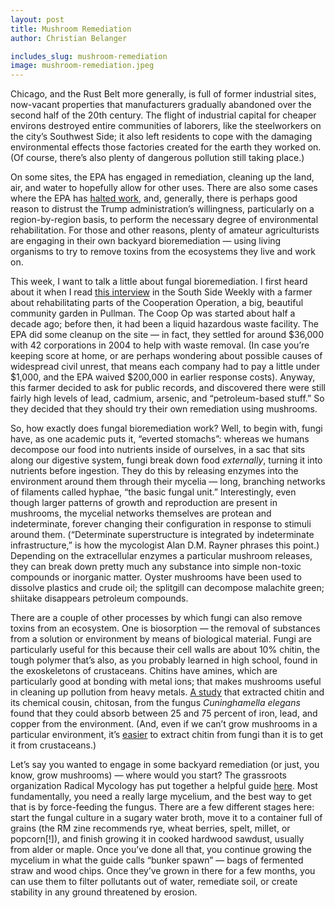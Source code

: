 ```yaml
---
layout: post
title: Mushroom Remediation
author: Christian Belanger

includes_slug: mushroom-remediation
image: mushroom-remediation.jpeg
---
```


Chicago, and the Rust Belt more generally, is full of former industrial sites, now-vacant properties that manufacturers gradually abandoned over the second half of the 20th century. The flight of industrial capital for cheaper environs destroyed entire communities of laborers, like the steelworkers on the city’s Southwest Side; it also left residents to cope with the damaging environmental effects those factories created for the earth they worked on. (Of course, there’s also plenty of dangerous pollution still taking place.)

On some sites, the EPA has engaged in remediation, cleaning up the land, air, and water to hopefully allow for other uses. There are also some cases where the EPA has [halted work](http://www.investigativepost.org/2017/08/23/feds-pull-plug-on-radioactive-remediation/), and, generally, there is perhaps good reason to distrust the Trump administration’s willingness, particularly on a region-by-region basis, to perform the necessary degree of environmental rehabilitation. For those and other reasons, plenty of amateur agriculturists are engaging in their own backyard bioremediation — using living organisms to try to remove toxins from the ecosystems they live and work on.

This week, I want to talk a little about fungal bioremediation. I first heard about it when I read [this interview](https://southsideweekly.com/soil-and-sovereignty-viviana-gentry-fernandez-pellon-pullman/) in the South Side Weekly with a farmer about rehabilitating parts of the Cooperation Operation, a big, beautiful community garden in Pullman. The Coop Op was started about half a decade ago; before then, it had been a liquid hazardous waste facility. The EPA did some cleanup on the site — in fact, they settled for around $36,000 with 42 corporations in 2004 to help with waste removal. (In case you’re keeping score at home, or are perhaps wondering about possible causes of widespread civil unrest, that means each company had to pay a little under $1,000, and the EPA waived $200,000 in earlier response costs). Anyway, this farmer decided to ask for public records, and discovered there were still fairly high levels of lead, cadmium, arsenic, and “petroleum-based stuff.” So they decided that they should try their own remediation using mushrooms.

So, how exactly does fungal bioremediation work? Well, to begin with, fungi have, as one academic puts it, “everted stomachs”: whereas we humans decompose our food into nutrients inside of ourselves, in a sac that sits along our digestive system, fungi break down food *externally*, turning it into nutrients before ingestion. They do this by releasing enzymes into the environment around them through their mycelia — long, branching networks of filaments called hyphae, “the basic fungal unit.” Interestingly, even though larger patterns of growth and reproduction are present in mushrooms, the mycelial networks themselves are protean and indeterminate, forever changing their configuration in response to stimuli around them. (“Determinate superstructure is integrated by indeterminate infrastructure,” is how the mycologist Alan D.M. Rayner phrases this point.)
Depending on the extracellular enzymes a particular mushroom releases, they can break down pretty much any substance into simple non-toxic compounds or inorganic matter. Oyster mushrooms have been used to dissolve plastics and crude oil; the splitgill can decompose malachite green; shiitake disappears petroleum compounds.

There are a couple of other processes by which fungi can also remove toxins from an ecosystem. One is biosorption — the removal of substances from a solution or environment by means of biological material. Fungi are particularly useful for this because their cell walls are about 10% chitin, the tough polymer that’s also, as you probably learned in high school, found in the exoskeletons of crustaceans. Chitins have amines, which are particularly good at bonding with metal ions; that makes mushrooms useful in cleaning up pollution from heavy metals. [A study](http://www.scielo.br/scielo.php?script=sci_arttext&pid=S1517-83822004000200013) that extracted chitin and its chemical cousin, chitosan, from the fungus *Cuninghamella elegans* found that they could absorb between 25 and 75 percent of iron, lead, and copper from the environment. (And, even if we can’t grow mushrooms in a particular environment, it’s [easier](https://www.omicsonline.org/open-access/utilization-of-industrial-microbe-side-streams-for-biosorption-of-heavy-metals-from-wastewaters-2155-6199-1000285.php?aid=50366) to extract chitin from fungi than it is to get it from crustaceans.)

Let’s say you wanted to engage in some backyard remediation (or just, you know, grow mushrooms) — where would you start? The grassroots organization Radical Mycology has put together a helpful guide [here](https://radicalmycology.files.wordpress.com/2013/09/mushroom-cultivation-for-remediation-computer-read.pdf). Most fundamentally, you need a really large mycelium, and the best way to get that is by force-feeding the fungus. There are a few different stages here: start the fungal culture in a sugary water broth, move it to a container full of grains (the RM zine recommends rye, wheat berries, spelt, millet, or popcorn[!]), and finish growing it in cooked hardwood sawdust, usually from alder or maple. Once you’ve done all that, you continue growing the mycelium in what the guide calls “bunker spawn” — bags of fermented straw and wood chips. Once they’ve grown in there for a few months, you can use them to filter pollutants out of water, remediate soil, or create stability in any ground threatened by erosion.
